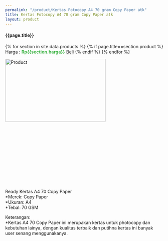 ```yaml
---
permalink: "/product/Kertas Fotocopy A4 70 gram Copy Paper atk"
title: Kertas Fotocopy A4 70 gram Copy Paper atk
layout: product
---
```


#### {{page.title}}

{% for section in site.data.products %}
	{% if page.title==section.product %}
Harga : <span style="color:#42b549">**Rp{{section.harga}}**</span>  <a class="btn btn-success" href="http://api.whatsapp.com/send?phone={{site.whatsapp}}&text=kak saya mau beli {{page.title}} () 1 buah bayarnya di kampus ia kak %3A)" style="width:100px;">Beli</a>
	{% endif %}
{% endfor %}

<image src="{{site.baseurl}}/img/Kertas Fotocopy A4 70 gram Copy Paper atk.jpg" alt="Product" width="80%" height="50%" style="max-width:400px;max-height:400px"/>

Ready Kertas A4 70 Copy Paper  
*Merek: Copy Paper  
*Ukuran: A4  
*Tebal: 70 GSM  
  
Keterangan:  
*Kertas A4 70 Copy Paper ini merupakan kertas untuk photocopy dan kebutuhan lainya, dengan kualitas terbaik dan putihna kertas ini banyak user senang menggunakanya.